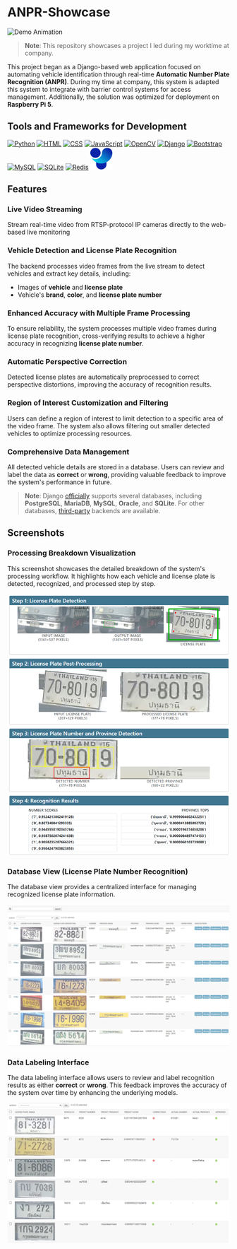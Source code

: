 # ANPR-Showcase

![Demo Animation](documents/images/demo.gif)

> **Note**: This repository showcases a project I led during my worktime at company.

This project began as a Django-based web application focused on automating vehicle identification through real-time **Automatic Number Plate Recognition (ANPR)**. During my time at company, this system is adapted this system to integrate with barrier control systems for access management. Additionally, the solution was optimized for deployment on **Raspberry Pi 5**.

## Tools and Frameworks for Development
<p>
<a href="https://www.python.org/" title="Python"><img src="https://api.iconify.design/logos:python.svg" alt="Python" width="50" height="50"/></a>
<a href="https://www.w3schools.com/html/" title="HTML"><img src="https://api.iconify.design/logos:html-5.svg" alt="HTML" width="50" height="50"/></a>
<a href="https://www.w3schools.com/css/" title="CSS"><img src="https://api.iconify.design/logos:css-3.svg" alt="CSS" width="50" height="50"/></a>
<a href="https://www.w3schools.com/js/" title="JavaScript"><img src="https://api.iconify.design/skill-icons:javascript.svg" alt="JavaScript" width="50" height="50"/></a>
<a href="https://opencv.org/" title="OpenCV"><img src="https://api.iconify.design/logos:opencv.svg" alt="OpenCV" width="50" height="50"/></a>
<a href="https://www.djangoproject.com/" title="Django"><img src="https://api.iconify.design/skill-icons:django.svg" alt="Django" width="50" height="50"/></a>
<a href="https://getbootstrap.com/" title="Bootstrap"><img src="https://api.iconify.design/logos:bootstrap.svg" alt="Bootstrap" width="50" height="50"/></a>
<a href="https://www.mysql.com/" title="MySQL"><img src="https://api.iconify.design/logos:mysql.svg" alt="MySQL" width="50" height="50"/></a>
<a href="https://www.sqlite.org/" title="SQLite"><img src="https://api.iconify.design/logos:sqlite.svg" alt="SQLite" width="50" height="50"/></a>
<a href="https://redis.io/" title="Redis"><img src="https://api.iconify.design/skill-icons:redis-light.svg" alt="Redis" width="50" height="50"/></a>
<a href="https://docs.ultralytics.com/" title="Ultralytics"><img src="documents/images/ultralytics.svg" alt="Ultralytics" width="50" height="50"/></a>
</p>

## Features

### **Live Video Streaming**
Stream real-time video from RTSP-protocol IP cameras directly to the web-based live monitoring

### **Vehicle Detection and License Plate Recognition**
The backend processes video frames from the live stream to detect vehicles and extract key details, including:

- Images of **vehicle** and **license plate**
- Vehicle's **brand**, **color**, and **license plate number**

### **Enhanced Accuracy with Multiple Frame Processing**
To ensure reliability, the system processes multiple video frames during license plate recognition, cross-verifying results to achieve a higher accuracy in recognizing **license plate number**.

### **Automatic Perspective Correction**
Detected license plates are automatically preprocessed to correct perspective distortions, improving the accuracy of recognition results.

### **Region of Interest Customization and Filtering**
Users can define a region of interest to limit detection to a specific area of the video frame. The system also allows filtering out smaller detected vehicles to optimize processing resources.

### Comprehensive Data Management
All detected vehicle details are stored in a database. Users can review and label the data as **correct** or **wrong**, providing valuable feedback to improve the system's performance in future.

> **Note**: Django [officially](https://docs.djangoproject.com/en/5.1/ref/databases/) supports several databases, including **PostgreSQL**, **MariaDB**, **MySQL**, **Oracle**, and **SQLite**. For other databases, [third-party](https://docs.djangoproject.com/en/5.1/ref/databases/#third-party-notes) backends are available.

## Screenshots

### **Processing Breakdown Visualization**

This screenshot showcases the detailed breakdown of the system's processing workflow. It highlights how each vehicle and license plate is detected, recognized, and processed step by step.

![Processing Breakdown](documents/images/Breakdown.png)

### **Database View (License Plate Number Recognition)**

The database view provides a centralized interface for managing recognized license plate information.

![Database View](documents/images/Database.png)

### **Data Labeling Interface**

The data labeling interface allows users to review and label recognition results as either **correct** or **wrong**. This feedback improves the accuracy of the system over time by enhancing the underlying models.

![Data Labeling](documents/images/Labeling.png)
